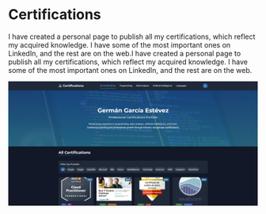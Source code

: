 # Certifications
I have created a personal page to publish all my certifications, which reflect my acquired knowledge. I have some of the most important ones on LinkedIn, and the rest are on the web.I have created a personal page to publish all my certifications, which reflect my acquired knowledge. I have some of the most important ones on LinkedIn, and the rest are on the web.

![Certs](img/cert.png) 

